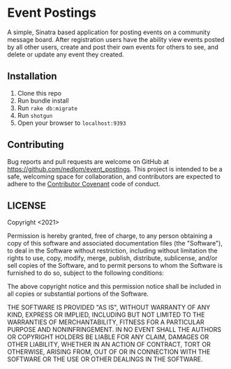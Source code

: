 # Event Postings

A simple, Sinatra based application for posting events on a community message board. After registration users have the ability view events posted by all other users, create and post their own events for others to see, and delete or update any event they created. 

## Installation

1. Clone this repo
2. Run bundle install
3. Run `rake db:migrate`
4. Run `shotgun`
5. Open your browser to `localhost:9393`

## Contributing
Bug reports and pull requests are welcome on GitHub at https://github.com/nedlom/event_postings. This project is intended to be a safe, welcoming space for collaboration, and contributors are expected to adhere to the [Contributor Covenant](http://contributor-covenant.org) code of conduct.

## LICENSE
Copyright <2021> <nedlom>

Permission is hereby granted, free of charge, to any person obtaining a copy of this software and associated documentation files (the "Software"), to deal in the Software without restriction, including without limitation the rights to use, copy, modify, merge, publish, distribute, sublicense, and/or sell copies of the Software, and to permit persons to whom the Software is furnished to do so, subject to the following conditions:

The above copyright notice and this permission notice shall be included in all copies or substantial portions of the Software.

THE SOFTWARE IS PROVIDED "AS IS", WITHOUT WARRANTY OF ANY KIND, EXPRESS OR IMPLIED, INCLUDING BUT NOT LIMITED TO THE WARRANTIES OF MERCHANTABILITY, FITNESS FOR A PARTICULAR PURPOSE AND NONINFRINGEMENT. IN NO EVENT SHALL THE AUTHORS OR COPYRIGHT HOLDERS BE LIABLE FOR ANY CLAIM, DAMAGES OR OTHER LIABILITY, WHETHER IN AN ACTION OF CONTRACT, TORT OR OTHERWISE, ARISING FROM, OUT OF OR IN CONNECTION WITH THE SOFTWARE OR THE USE OR OTHER DEALINGS IN THE SOFTWARE.
